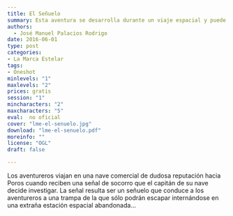```yaml
---
title: El Señuelo 
summary: Esta aventura se desarrolla durante un viaje espacial y puede usarse como gancho para unir a un grupo de jugadores o simplemente ser un pequeño suceso en uno de sus primeros viajes.
authors:
  - José Manuel Palacios Rodrigo
date: 2016-06-01
type: post
categories:
- La Marca Estelar
tags:
- Oneshot
minlevels: "1"
maxlevels: "2" 
prices: gratis 
session: "1" 
mincharacters: "2" 
maxcharacters: "5" 
eval:  no oficial 
cover: "lme-el-senuelo.jpg"
download: "lme-el-senuelo.pdf"
moreinfo: ""
license: "OGL"
draft: false

---
```


Los aventureros viajan en una nave comercial de dudosa reputación hacia Poros cuando reciben una señal de socorro que el capitán de su nave decide investigar. 
La señal resulta ser un señuelo que conduce a los aventureros a una trampa de la que sólo podrán escapar internándose en una extraña estación espacial abandonada...
